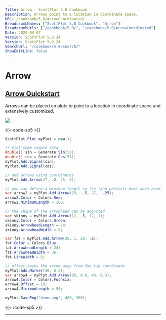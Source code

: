 ```yaml
---
Title: Arrow - ScottPlot 5.0 Cookbook
Description: Arrows point to a location in coordinate space.
URL: /cookbook/5.0/ArrowCoordinated/
BreadcrumbNames: ["ScottPlot 5.0 Cookbook", "Arrow"]
BreadcrumbUrls: ["/cookbook/5.0/", "/cookbook/5.0/ArrowCoordinated"]
Date: 2024-04-07
Version: ScottPlot 5.0.24
Version: ScottPlot 5.0.24
SearchUrl: "/cookbook/5.0/search/"
ShowEditLink: false
---
```


# Arrow


<h2><a href='/cookbook/5.0/ArrowCoordinated/ArrowQuickstart'>Arrow Quickstart</a></h2>

Arrows can be placed on plots to point to a location in coordinate space and extensively customized.

[![](/cookbook/5.0/images/ArrowQuickstart.png?240407172904)](/cookbook/5.0/images/ArrowQuickstart.png?240407172904)

{{< code-sp5 >}}

```cs
ScottPlot.Plot myPlot = new();

// plot some sample data
double[] sin = Generate.Sin(51);
double[] cos = Generate.Cos(51);
myPlot.Add.Signal(sin);
myPlot.Add.Signal(cos);

// add arrows using coordinates
myPlot.Add.Arrow(27, .2, 25, 0);

// you can define a minimum length so the line persists even when zooming out
var arrow2 = myPlot.Add.Arrow(23, -.5, 27, -.25);
arrow2.Color = Colors.Red;
arrow2.MinimumLength = 100;

// the shape of the arrowhead can be adjusted
var skinny = myPlot.Add.Arrow(12, .5, 12, 1);
skinny.Color = Colors.Green;
skinny.ArrowheadLength = 24;
skinny.ArrowheadWidth = 8;

var fat = myPlot.Add.Arrow(20, 1, 20, .6);
fat.Color = Colors.Blue;
fat.ArrowheadLength = 24;
fat.ArrowheadWidth = 36;
fat.LineWidth = 8;

// offset backs the arrow away from the tip coordinate
myPlot.Add.Marker(40, 0.3);
var arrow4 = myPlot.Add.Arrow(35, 0.6, 40, 0.3);
arrow4.Color = Colors.Fuchsia;
arrow4.Offset = 10;
arrow4.MinimumLength = 50;

myPlot.SavePng("demo.png", 400, 300);

```

{{< /code-sp5 >}}

<hr class='my-5 invisible'>

